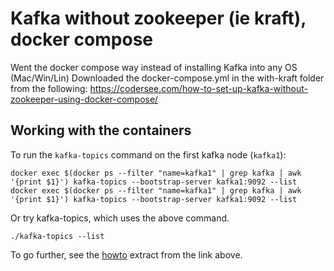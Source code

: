 # Kafka without zookeeper (ie kraft), docker compose

Went the docker compose way instead of installing Kafka into any OS (Mac/Win/Lin)
Downloaded the docker-compose.yml in the with-kraft folder from the following:
https://codersee.com/how-to-set-up-kafka-without-zookeeper-using-docker-compose/

## Working with the containers

To run the `kafka-topics` command on the first kafka node (`kafka1`):

```shell
docker exec $(docker ps --filter "name=kafka1" | grep kafka | awk '{print $1}') kafka-topics --bootstrap-server kafka1:9092 --list
docker exec $(docker ps --filter "name=kafka1" | grep kafka | awk '{print $1}') kafka-topics --bootstrap-server kafka1:9092 --list
```

Or try kafka-topics, which uses the above command.

```shell
./kafka-topics --list
```

To go further, see the [howto](How-To-Set-Up-Kafka-Without-Zookeeper-using-Docker-Compose.md) extract from the link above.
